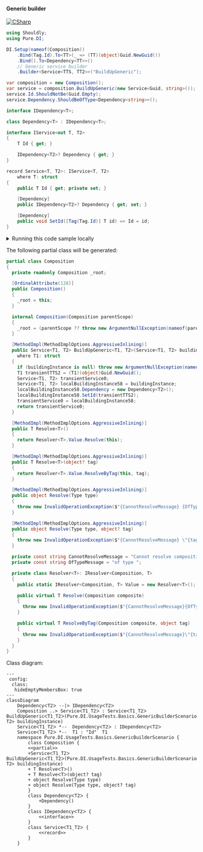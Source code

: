 #### Generic builder

[![CSharp](https://img.shields.io/badge/C%23-code-blue.svg)](../tests/Pure.DI.UsageTests/Generics/GenericBuilderScenario.cs)


```c#
using Shouldly;
using Pure.DI;

DI.Setup(nameof(Composition))
    .Bind(Tag.Id).To<TT>(_ => (TT)(object)Guid.NewGuid())
    .Bind().To<Dependency<TT>>()
    // Generic service builder
    .Builder<Service<TTS, TT2>>("BuildUpGeneric");

var composition = new Composition();
var service = composition.BuildUpGeneric(new Service<Guid, string>());
service.Id.ShouldNotBe(Guid.Empty);
service.Dependency.ShouldBeOfType<Dependency<string>>();

interface IDependency<T>;

class Dependency<T> : IDependency<T>;

interface IService<out T, T2>
{
    T Id { get; }

    IDependency<T2>? Dependency { get; }
}

record Service<T, T2>: IService<T, T2>
    where T: struct
{
    public T Id { get; private set; }

    [Dependency]
    public IDependency<T2>? Dependency { get; set; }

    [Dependency]
    public void SetId([Tag(Tag.Id)] T id) => Id = id;
}
```

<details>
<summary>Running this code sample locally</summary>

- Make sure you have the [.NET SDK 9.0](https://dotnet.microsoft.com/en-us/download/dotnet/9.0) or later is installed
```bash
dotnet --list-sdk
```
- Create a net9.0 (or later) console application
```bash
dotnet new console -n Sample
```
- Add references to NuGet packages
  - [Pure.DI](https://www.nuget.org/packages/Pure.DI)
  - [Shouldly](https://www.nuget.org/packages/Shouldly)
```bash
dotnet add package Pure.DI
dotnet add package Shouldly
```
- Copy the example code into the _Program.cs_ file

You are ready to run the example 🚀
```bash
dotnet run
```

</details>

The following partial class will be generated:

```c#
partial class Composition
{
  private readonly Composition _root;

  [OrdinalAttribute(128)]
  public Composition()
  {
    _root = this;
  }

  internal Composition(Composition parentScope)
  {
    _root = (parentScope ?? throw new ArgumentNullException(nameof(parentScope)))._root;
  }

  [MethodImpl(MethodImplOptions.AggressiveInlining)]
  public Service<T1, T2> BuildUpGeneric<T1, T2>(Service<T1, T2> buildingInstance)
    where T1: struct
  {
    if (buildingInstance is null) throw new ArgumentNullException(nameof(buildingInstance));
    T1 transientTTS2 = (T1)(object)Guid.NewGuid();
    Service<T1, T2> transientService0;
    Service<T1, T2> localBuildingInstance58 = buildingInstance;
    localBuildingInstance58.Dependency = new Dependency<T2>();
    localBuildingInstance58.SetId(transientTTS2);
    transientService0 = localBuildingInstance58;
    return transientService0;
  }

  [MethodImpl(MethodImplOptions.AggressiveInlining)]
  public T Resolve<T>()
  {
    return Resolver<T>.Value.Resolve(this);
  }

  [MethodImpl(MethodImplOptions.AggressiveInlining)]
  public T Resolve<T>(object? tag)
  {
    return Resolver<T>.Value.ResolveByTag(this, tag);
  }

  [MethodImpl(MethodImplOptions.AggressiveInlining)]
  public object Resolve(Type type)
  {
    throw new InvalidOperationException($"{CannotResolveMessage} {OfTypeMessage} {type}.");
  }

  [MethodImpl(MethodImplOptions.AggressiveInlining)]
  public object Resolve(Type type, object? tag)
  {
    throw new InvalidOperationException($"{CannotResolveMessage} \"{tag}\" {OfTypeMessage} {type}.");
  }

  private const string CannotResolveMessage = "Cannot resolve composition root ";
  private const string OfTypeMessage = "of type ";

  private class Resolver<T>: IResolver<Composition, T>
  {
    public static IResolver<Composition, T> Value = new Resolver<T>();

    public virtual T Resolve(Composition composite)
    {
      throw new InvalidOperationException($"{CannotResolveMessage}{OfTypeMessage}{typeof(T)}.");
    }

    public virtual T ResolveByTag(Composition composite, object tag)
    {
      throw new InvalidOperationException($"{CannotResolveMessage}\"{tag}\" {OfTypeMessage}{typeof(T)}.");
    }
  }
}
```

Class diagram:

```mermaid
---
 config:
  class:
   hideEmptyMembersBox: true
---
classDiagram
	DependencyᐸT2ᐳ --|> IDependencyᐸT2ᐳ
	Composition ..> ServiceᐸT1ˏT2ᐳ : ServiceᐸT1ˏT2ᐳ BuildUpGenericᐸT1ˏT2ᐳ(Pure.DI.UsageTests.Basics.GenericBuilderScenario.Service<T1, T2> buildingInstance)
	ServiceᐸT1ˏT2ᐳ *--  DependencyᐸT2ᐳ : IDependencyᐸT2ᐳ
	ServiceᐸT1ˏT2ᐳ *--  T1 : "Id"  T1
	namespace Pure.DI.UsageTests.Basics.GenericBuilderScenario {
		class Composition {
		<<partial>>
		+ServiceᐸT1ˏT2ᐳ BuildUpGenericᐸT1ˏT2ᐳ(Pure.DI.UsageTests.Basics.GenericBuilderScenario.Service<T1, T2> buildingInstance)
		+ T ResolveᐸTᐳ()
		+ T ResolveᐸTᐳ(object? tag)
		+ object Resolve(Type type)
		+ object Resolve(Type type, object? tag)
		}
		class DependencyᐸT2ᐳ {
			+Dependency()
		}
		class IDependencyᐸT2ᐳ {
			<<interface>>
		}
		class ServiceᐸT1ˏT2ᐳ {
			<<record>>
		}
	}
```


